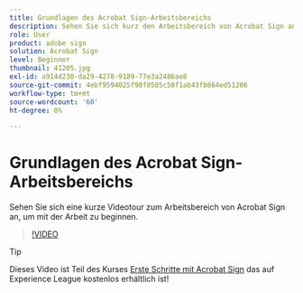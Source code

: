 ```yaml
---
title: Grundlagen des Acrobat Sign-Arbeitsbereichs
description: Sehen Sie sich kurz den Arbeitsbereich von Acrobat Sign an, um zu beginnen
role: User
product: adobe sign
solution: Acrobat Sign
level: Beginner
thumbnail: 41205.jpg
exl-id: a914d230-da29-4278-9189-77e3a2486ae8
source-git-commit: 4ebf9594025f98f0505c58f1ab43fb864ed51206
workflow-type: tm+mt
source-wordcount: '60'
ht-degree: 0%

---
```


# Grundlagen des Acrobat Sign-Arbeitsbereichs

Sehen Sie sich eine kurze Videotour zum Arbeitsbereich von Acrobat Sign an, um mit der Arbeit zu beginnen.

>[!VIDEO](https://video.tv.adobe.com/v/41205?quality=12&learn=on&hidetitle=true)

>[!TIP]
>
>Dieses Video ist Teil des Kurses [Erste Schritte mit Acrobat Sign](https://experienceleague.adobe.com/?recommended=Sign-U-1-2020.1) das auf Experience League kostenlos erhältlich ist!

